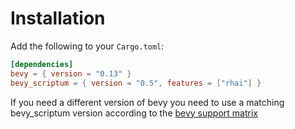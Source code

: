 # Installation

Add the following to your `Cargo.toml`:

```toml
[dependencies]
bevy = { version = "0.13" }
bevy_scriptum = { version = "0.5", features = ["rhai"] }
```

If you need a different version of bevy you need to use a matching bevy_scriptum
version according to the [bevy support matrix](../bevy_support_matrix.md)
